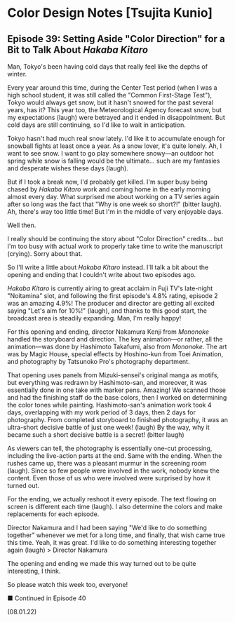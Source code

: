 # Color Design Notes [Tsujita Kunio]

## Episode 39: Setting Aside "Color Direction" for a Bit to Talk About *Hakaba Kitaro*

Man, Tokyo's been having cold days that really feel like the depths of winter.

Every year around this time, during the Center Test period (when I was a high school student, it was still called the "Common First-Stage Test"), Tokyo would always get snow, but it hasn't snowed for the past several years, has it? This year too, the Meteorological Agency forecast snow, but my expectations (laugh) were betrayed and it ended in disappointment. But cold days are still continuing, so I'd like to wait in anticipation.

Tokyo hasn't had much real snow lately. I'd like it to accumulate enough for snowball fights at least once a year. As a snow lover, it's quite lonely. Ah, I want to see snow. I want to go play somewhere snowy—an outdoor hot spring while snow is falling would be the ultimate... such are my fantasies and desperate wishes these days (laugh).

But if I took a break now, I'd probably get killed. I'm super busy being chased by *Hakaba Kitaro* work and coming home in the early morning almost every day. What surprised me about working on a TV series again after so long was the fact that "Why is one week so short?!" (bitter laugh). Ah, there's way too little time! But I'm in the middle of very enjoyable days.

Well then.

I really should be continuing the story about "Color Direction" credits... but I'm too busy with actual work to properly take time to write the manuscript (crying). Sorry about that.

So I'll write a little about *Hakaba Kitaro* instead. I'll talk a bit about the opening and ending that I couldn't write about two episodes ago.

*Hakaba Kitaro* is currently airing to great acclaim in Fuji TV's late-night "Noitamina" slot, and following the first episode's 4.8% rating, episode 2 was an amazing 4.9%! The producer and director are getting all excited saying "Let's aim for 10%!" (laugh), and thanks to this good start, the broadcast area is steadily expanding. Man, I'm really happy!

For this opening and ending, director Nakamura Kenji from *Mononoke* handled the storyboard and direction. The key animation—or rather, all the animation—was done by Hashimoto Takafumi, also from *Mononoke*. The art was by Magic House, special effects by Hoshino-kun from Toei Animation, and photography by Tatsunoko Pro's photography department.

That opening uses panels from Mizuki-sensei's original manga as motifs, but everything was redrawn by Hashimoto-san, and moreover, it was essentially done in one take with marker pens. Amazing! We scanned those and had the finishing staff do the base colors, then I worked on determining the color tones while painting. Hashimoto-san's animation work took 4 days, overlapping with my work period of 3 days, then 2 days for photography. From completed storyboard to finished photography, it was an ultra-short decisive battle of just one week! (laugh) By the way, why it became such a short decisive battle is a secret! (bitter laugh)

As viewers can tell, the photography is essentially one-cut processing, including the live-action parts at the end. Same with the ending. When the rushes came up, there was a pleasant murmur in the screening room (laugh). Since so few people were involved in the work, nobody knew the content. Even those of us who were involved were surprised by how it turned out.

For the ending, we actually reshoot it every episode. The text flowing on screen is different each time (laugh). I also determine the colors and make replacements for each episode.

Director Nakamura and I had been saying "We'd like to do something together" whenever we met for a long time, and finally, that wish came true this time. Yeah, it was great. I'd like to do something interesting together again (laugh) > Director Nakamura

The opening and ending we made this way turned out to be quite interesting, I think.

So please watch this week too, everyone!

■ Continued in Episode 40

(08.01.22)